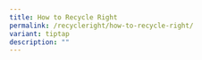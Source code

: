 ```yaml
---
title: How to Recycle Right
permalink: /recycleright/how-to-recycle-right/
variant: tiptap
description: ""
---
```

